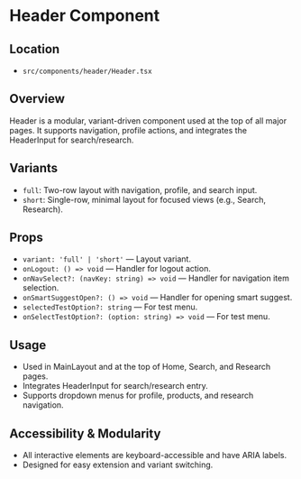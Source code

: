 # Header Component

## Location
- `src/components/header/Header.tsx`

## Overview
Header is a modular, variant-driven component used at the top of all major pages. It supports navigation, profile actions, and integrates the HeaderInput for search/research.

## Variants
- `full`: Two-row layout with navigation, profile, and search input.
- `short`: Single-row, minimal layout for focused views (e.g., Search, Research).

## Props
- `variant: 'full' | 'short'` — Layout variant.
- `onLogout: () => void` — Handler for logout action.
- `onNavSelect?: (navKey: string) => void` — Handler for navigation item selection.
- `onSmartSuggestOpen?: () => void` — Handler for opening smart suggest.
- `selectedTestOption?: string` — For test menu.
- `onSelectTestOption?: (option: string) => void` — For test menu.

## Usage
- Used in MainLayout and at the top of Home, Search, and Research pages.
- Integrates HeaderInput for search/research entry.
- Supports dropdown menus for profile, products, and research navigation.

## Accessibility & Modularity
- All interactive elements are keyboard-accessible and have ARIA labels.
- Designed for easy extension and variant switching. 